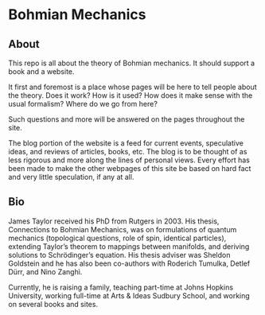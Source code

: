 # Bohmian Mechanics

## About

This repo is all about the theory of Bohmian mechanics. It should support a book and a website. 

It first and foremost is a place whose pages will be here to tell people about the theory. Does it work? How is it used? How does it make sense with the usual formalism? Where do we go from here?

Such questions and more will be answered on the pages throughout the site.

The blog portion of the website is a feed for current events, speculative ideas, and reviews of articles, books, etc. The blog is to be thought of as less rigorous and more along the lines of personal views. Every effort has been made to make the other webpages of this site be based on hard fact and very little speculation, if any at all.


## Bio

James Taylor received his PhD from Rutgers in 2003. His thesis, Connections to Bohmian Mechanics, was on formulations of quantum mechanics (topological questions, role of spin, identical particles), extending Taylor’s theorem to mappings between manifolds, and deriving solutions to Schrödinger’s equation. His thesis adviser was Sheldon Goldstein and he has also been co-authors with Roderich Tumulka, Detlef Dürr, and Nino Zanghì.

Currently, he is raising a family, teaching part-time at Johns Hopkins University, working full-time at Arts & Ideas Sudbury School, and working on several books and sites. 


